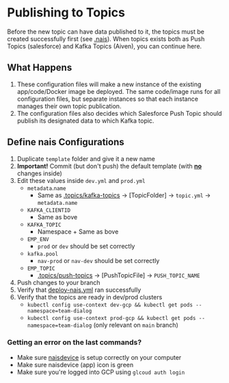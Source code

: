 # Publishing to Topics

Before the new topic can have data published to it, the topics must be created successfully first (see [.nais](/.nais)). When topics exists both as Push Topics (salesforce) and Kafka Topics (Aiven), you can continue here.

## What Happens

1. These configuration files will make a new instance of the existing app/code/Docker image be deployed. The same code/image runs for all configuration files, but separate instances so that each instance manages their own topic publication.
1. The configuration files also decides which Salesforce Push Topic should publish its designated data to which Kafka topic.

## Define nais Configurations

1. Duplicate `template` folder and give it a new name
1. **Important!** Commit (but don't push) the default template (with **<ins>no</ins>** changes inside)
1. Edit these values inside `dev.yml` and `prod.yml`
   - `metadata`.`name`
     - Same as [.topics/kafka-topics](/.topics/push-topics) → [TopicFolder] → `topic.yml` → `metadata.name`
   - `KAFKA_CLIENTID`
     - Same as bove
   - `KAFKA_TOPIC`
     - Namespace + Same as bove
   - `EMP_ENV`
     - `prod` or `dev` should be set correctly
   - `kafka.pool`
     - `nav-prod` or `nav-dev` should be set correctly
   - `EMP_TOPIC`
     - [.topics/push-topics](/.topics/push-topics) → [PushTopicFile] → `PUSH_TOPIC_NAME`
1. Push changes to your branch
1. Verify that [deploy-nais.yml](https://github.com/navikt/crm-kafka-activity/actions/workflows/deploy-nais.yml) ran successfully
1. Verify that the topics are ready in dev/prod clusters
   - `kubectl config use-context dev-gcp && kubectl get pods --namespace=team-dialog`
   - `kubectl config use-context prod-gcp && kubectl get pods --namespace=team-dialog` (only relevant on `main` branch)

### Getting an error on the last commands?

- Make sure [naisdevice](https://doc.nais.io/device/install/) is setup correctly on your computer
- Make sure naisdevice (app) icon is green
- Make sure you're logged into GCP using `glcoud auth login`
